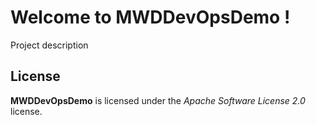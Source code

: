 # Welcome to MWDDevOpsDemo !


Project description



## License

**MWDDevOpsDemo** is licensed under the *Apache Software License 2.0* license.

